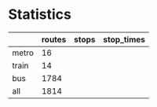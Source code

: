 # Statistics

|       | routes | stops | stop_times |
|-------|--------|-------|------------|
|metro  | 16     | | |
|train  | 14     | | |
|bus    | 1784   | | |
|all    | 1814   | | |
